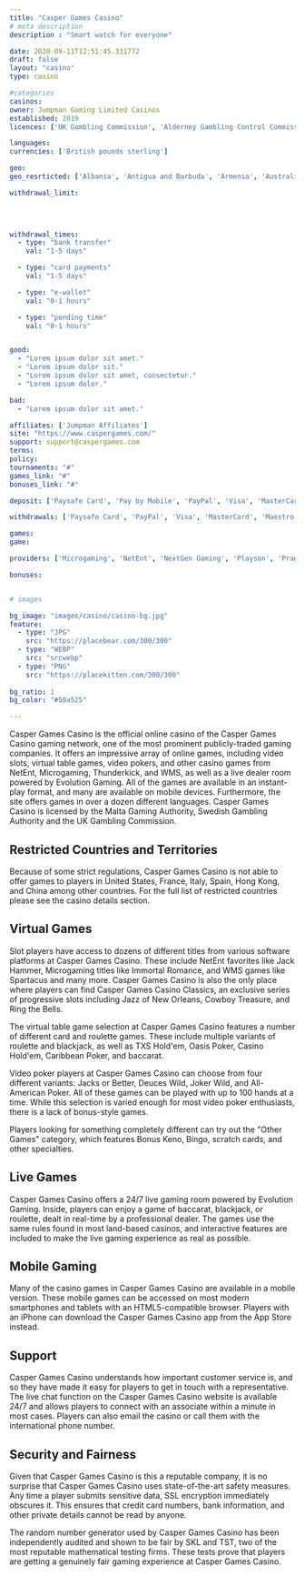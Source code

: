 ```yaml
---
title: "Casper Games Casino"
# meta description
description : "Smart watch for everyone"

date: 2020-09-11T12:51:45.331772
draft: false
layout: "casino" 
type: casino

#categories
casinos: 
owner: Jumpman Gaming Limited Casinos
established: 2019
licences: ['UK Gambling Commission', 'Alderney Gambling Control Commission']

languages: 
currencies: ['British pounds sterling']

geo: 
geo_resrticted: ['Albania', 'Antigua and Barbuda', 'Armenia', 'Australia', 'New South Wales', 'Azerbaijan', 'Belarus', 'Belgium', 'Bosnia and Herzegovina', 'Bulgaria', 'Croatia', 'Czech Republic', 'Denmark', 'Estonia', 'France', 'Germany', 'Schleswig-Holstein', 'Gibraltar', 'Hungary', 'Indonesia', 'Ireland', 'Israel', 'Italy', 'Kosovo', 'Latvia', 'Lithuania', 'Macedonia', 'Malaysia', 'Moldova', 'Montenegro', 'Puerto Rico', 'Romania', 'Russia', 'Serbia', 'Slovakia', 'Slovenia', 'South Africa', 'Spain', 'Sweden', 'Switzerland', 'Turkey', 'Ukraine', 'United States', 'Alabama', 'Alaska', 'American Samoa', 'Arizona', 'Arkansas', 'California', 'Colorado', 'Connecticut', 'Delaware', 'District of Columbia', 'Florida', 'Georgia(US)', 'Guam', 'Hawaii', 'Idaho', 'Illinois', 'Indiana', 'Iowa', 'Kansas', 'Kentucky', 'Louisiana', 'Maine', 'Maryland', 'Massachusetts', 'Michigan', 'Minnesota', 'Mississippi', 'Missouri', 'Montana', 'Nebraska', 'Nevada', 'New Hampshire', 'New Jersey', 'New Mexico', 'New York', 'North Carolina', 'North Dakota', 'Northern Mariana Islands', 'Ohio', 'Oklahoma', 'Oregon', 'Pennsylvania', 'Rhode Island', 'South Carolina', 'South Dakota', 'Tennessee', 'Texas', 'U.S. Virgin Islands', 'Utah', 'Vermont', 'Virginia', 'Washington', 'West Virginia', 'Wisconsin', 'Wyoming']

withdrawal_limit:

  
  

withdrawal_times:
  - type: "bank transfer"
    val: "1-5 days"

  - type: "card payments"
    val: "1-5 days"

  - type: "e-wallet"
    val: "0-1 hours"

  - type: "pending time"
    val: "0-1 hours"


good:
  - "Lorem ipsum dolor sit amet."
  - "Lorem ipsum dolor sit."
  - "Lorem ipsum dolor sit amet, consectetur."
  - "Lorem ipsum dolor."

bad:
  - "Lorem ipsum dolor sit amet."

affiliates: ['Jumpman Affiliates']
site: "https://www.caspergames.com/"
support: support@caspergames.com
terms:
policy:
tournaments: "#"
games_link: "#"
bonuses_link: "#"

deposit: ['Paysafe Card', 'Pay by Mobile', 'PayPal', 'Visa', 'MasterCard', 'Maestro']

withdrawals: ['Paysafe Card', 'PayPal', 'Visa', 'MasterCard', 'Maestro']

games: 
game:

providers: ['Microgaming', 'NetEnt', 'NextGen Gaming', 'Playson', 'Pragmatic Play', 'Quickspin', 'Yggdrasil Gaming', 'iSoftBet', 'Core Gaming', 'Elk Studios', 'Gamevy', 'Genii', 'Nyx Interactive', 'Instant Win Gaming (IWG)', 'Blueprint Gaming', 'Eyecon', 'Leander Games', 'Playtech', 'Red Tiger Gaming', 'Tom Horn Gaming', '2 By 2 Gaming', 'Big Time Gaming', 'Barcrest Games']

bonuses:


# images

bg_image: "images/casino/casino-bg.jpg"  
feature:
  - type: "JPG" 
    src: "https://placebear.com/300/300"
  - type: "WEBP"
    src: "srcwebp"
  - type: "PNG"
    src: "https://placekitten.com/300/300"  
 
bg_ratio: 1 
bg_color: "#58a525"  

---
```


Casper Games Casino is the official online casino of the Casper Games Casino gaming network, one of the most prominent publicly-traded gaming companies. It offers an impressive array of online games, including video slots, virtual table games, video pokers, and other casino games from NetEnt, Microgaming, Thunderkick, and WMS, as well as a live dealer room powered by Evolution Gaming. All of the games are available in an instant-play format, and many are available on mobile devices. Furthermore, the site offers games in over a dozen different languages. Casper Games Casino is licensed by the Malta Gaming Authority, Swedish Gambling Authority and the UK Gambling Commission.

## Restricted Countries and Territories
Because of some strict regulations, Casper Games Casino is not able to offer games to players in United States, France, Italy, Spain, Hong Kong, and China among other countries. For the full list of restricted countries please see the casino details section.

## Virtual Games
Slot players have access to dozens of different titles from various software platforms at Casper Games Casino. These include NetEnt favorites like Jack Hammer, Microgaming titles like Immortal Romance, and WMS games like Spartacus and many more. Casper Games Casino is also the only place where players can find Casper Games Casino Classics, an exclusive series of progressive slots including Jazz of New Orleans, Cowboy Treasure, and Ring the Bells.

The virtual table game selection at Casper Games Casino features a number of different card and roulette games. These include multiple variants of roulette and blackjack, as well as TXS Hold'em, Oasis Poker, Casino Hold'em, Caribbean Poker, and baccarat.

Video poker players at Casper Games Casino can choose from four different variants: Jacks or Better, Deuces Wild, Joker Wild, and All-American Poker. All of these games can be played with up to 100 hands at a time. While this selection is varied enough for most video poker enthusiasts, there is a lack of bonus-style games.

Players looking for something completely different can try out the "Other Games" category, which features Bonus Keno, Bingo, scratch cards, and other specialties.

## Live Games
Casper Games Casino offers a 24/7 live gaming room powered by Evolution Gaming. Inside, players can enjoy a game of baccarat, blackjack, or roulette, dealt in real-time by a professional dealer. The games use the same rules found in most land-based casinos, and interactive features are included to make the live gaming experience as real as possible.

## Mobile Gaming
Many of the casino games in Casper Games Casino are available in a mobile version. These mobile games can be accessed on most modern smartphones and tablets with an HTML5-compatible browser. Players with an iPhone can download the Casper Games Casino app from the App Store instead.

## Support
Casper Games Casino understands how important customer service is, and so they have made it easy for players to get in touch with a representative. The live chat function on the Casper Games Casino website is available 24/7 and allows players to connect with an associate within a minute in most cases. Players can also email the casino or call them with the international phone number.

## Security and Fairness
Given that Casper Games Casino is this a reputable company, it is no surprise that Casper Games Casino uses state-of-the-art safety measures. Any time a player submits sensitive data, SSL encryption immediately obscures it. This ensures that credit card numbers, bank information, and other private details cannot be read by anyone.

The random number generator used by Casper Games Casino has been independently audited and shown to be fair by SKL and TST, two of the most reputable mathematical testing firms. These tests prove that players are getting a genuinely fair gaming experience at Casper Games Casino.